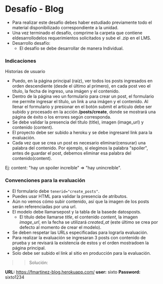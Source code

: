 # Desafío - Blog

- Para realizar este desafío debes haber estudiado previamente todo el material disponibilizado correspondiente a la unidad.
- Una vez terminado el desafío, comprime la carpeta que contiene eldesarrollodelos requerimientos solicitados y sube el .zip en el LMS.
- Desarrollo desafío:
  - El desafío se debe desarrollar de manera Individual.

### Indicaciones

Historias de usuario

- Puedo, en la página principal (raíz), ver todos los posts ingresados en orden descendiente (desde el último al primero), en cada post veo el título, la fecha de ingreso, una imágen y el contenido.
- Dentro de la página veo un formulario para crear un post, el formulario me permite ingresar el título, un link a una imágen y el contenido. Al llenar el formulario y presionar en el botón submit el artículo debe ser subido y procesado en la acción **/posts/create**, donde se mostrará una página de éxito o los errores según corresponda.
- Se debe validar la presencia del título (title), imagen (image_url) y contenido (content).
- El proyecto debe ser subido a heroku y se debe ingresarel link para la evaluación.
- Cada vez que se crea un post es necesario eliminar(censurar) una palabra del contenido. Por ejemplo, si elegimos la palabra "spoiler", antes de guardar el post, debemos eliminar esa palabra del contenido(content).

Ej: content: "hay un spoiler increíble" => "hay unincreíble".

### Convenciones para la evaluación

- El formulario debe `tenerid="create_posts"`.
- Puedes usar HTML para validar la presencia de atributos.
- Aún no vemos cómo subir contenido, así que la imagen de los posts serán referenciadas por una url.
- El modelo debe llamarsepost y la tabla de la basede datosposts.
  - El título debe llamarse *title*, el contenido *content*, la imagen *image_url*, en la fecha se utilizará *created_at* (este último se crea por defecto al momento de crear el modelo).
- Se deben respetar las URLs especificadas para lograrla evaluación.
- Para realizar la evaluación se ingresaran 3 posts con contenido de prueba y se revisará la existencia de estos y el orden mostradoen la página principal.
- Solo debe ser subido el link al sitio en producción para la evaluación.

>> Solución:

**URL:** https://fmartinez-blog.herokuapp.com/
**user:** sixto
**Password:** sixto1234

